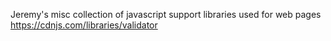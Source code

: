 Jeremy's misc collection of javascript support libraries used for web pages
https://cdnjs.com/libraries/validator
